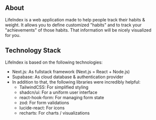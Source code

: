 ## About

LifeIndex is a web application made to help people track their habits & weight. It allows you to define customized "habits" and to track your "achievements" of those habits. That information will be nicely visualized for you.


## Technology Stack

LifeIndex is based on the following technologies:

- Next.js: As fullstack framework (Next.js = React + Node.js)
- Supabase: As cloud database & authentication provider
- In addition to that, the following libraries were incredibly helpful:
  - TailwindCSS: For simplified styling
  - shadcn/ui: For a uniform user interface
  - react-hook-form: For managing form state
  - zod: For form validations
  - lucide-react: For icons
  - recharts: For charts / visualizations
